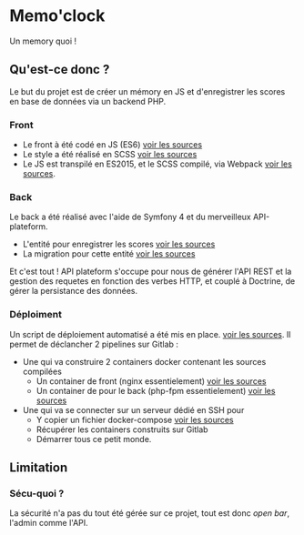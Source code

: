 # Memo'clock

Un memory quoi !

## Qu'est-ce donc ?

Le but du projet est de créer un mémory en JS et d'enregistrer les scores en
base de données via un backend PHP.

### Front

- Le front à été codé en JS (ES6) [voir les sources](front/src)
- Le style a été réalisé en SCSS [voir les sources](front/assets/styles.scss)
- Le JS est transpilé en ES2015, et le SCSS compilé, via Webpack [voir les sources](front/webpack.config.js).


### Back

Le back a été réalisé avec l'aide de Symfony 4 et du merveilleux
API-plateform.

- L'entité pour enregistrer les scores [voir les sources](back/src/Entity/Game.php)
- La migration pour cette entité [voir les sources](back/src/Migrations/Version20190826211621.php)

Et c'est tout ! API plateform s'occupe pour nous de générer l'API REST
et la gestion des requetes en fonction des verbes HTTP, et couplé à Doctrine, de gérer la persistance des données.

### Déploiment

Un  script de déploiement automatisé a été mis en place. [voir les sources](.gitlab-ci.yml).
Il permet de déclancher 2 pipelines sur Gitlab :

- Une qui va construire 2 containers docker contenant les sources compilées
    - Un container de front (nginx essentielement) [voir les sources](ci/deploy/dockerfiles/nginx/Dockerfile)
    - Un container de pour le back (php-fpm essentielement) [voir les sources](ci/deploy/dockerfiles/php/Dockerfile)
- Une qui va se connecter sur un serveur dédié en SSH pour
    - Y copier un fichier docker-compose [voir les sources](ci/deploy/docker-compose.yml)
    - Récupérer les containers construits sur Gitlab
    - Démarrer tous ce petit monde.

## Limitation

### Sécu-quoi ?
La sécurité n'a pas du tout été gérée sur ce projet, tout est donc _open bar_, l'admin comme l'API.

